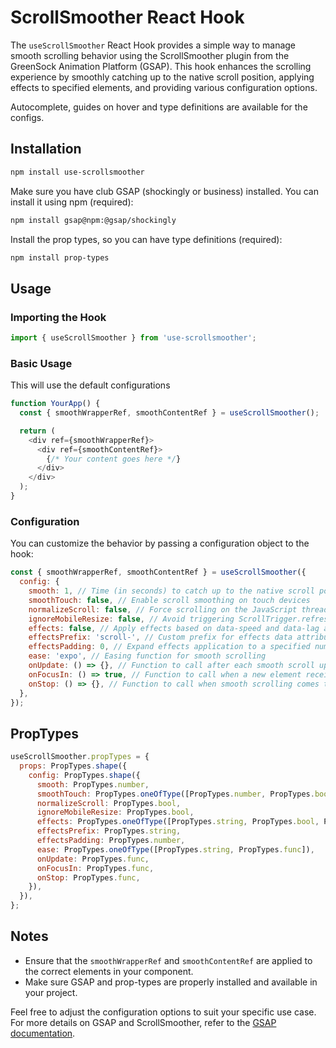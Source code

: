 # ScrollSmoother React Hook

The `useScrollSmoother` React Hook provides a simple way to manage smooth scrolling behavior using the ScrollSmoother plugin from the GreenSock Animation Platform (GSAP). This hook enhances the scrolling experience by smoothly catching up to the native scroll position, applying effects to specified elements, and providing various configuration options.

Autocomplete, guides on hover and type definitions are available for the configs.

## Installation

```bash
npm install use-scrollsmoother
```

Make sure you have club GSAP (shockingly or business) installed. You can install it using npm (required):

```bash
npm install gsap@npm:@gsap/shockingly
```

Install the prop types, so you can have type definitions (required):

```bash
npm install prop-types
```

## Usage

### Importing the Hook

```javascript
import { useScrollSmoother } from 'use-scrollsmoother';
```

### Basic Usage
This will use the default configurations

```javascript
function YourApp() {
  const { smoothWrapperRef, smoothContentRef } = useScrollSmoother();

  return (
    <div ref={smoothWrapperRef}>
      <div ref={smoothContentRef}>
        {/* Your content goes here */}
      </div>
    </div>
  );
}
```

### Configuration

You can customize the behavior by passing a configuration object to the hook:

```javascript
const { smoothWrapperRef, smoothContentRef } = useScrollSmoother({
  config: {
    smooth: 1, // Time (in seconds) to catch up to the native scroll position
    smoothTouch: false, // Enable scroll smoothing on touch devices
    normalizeScroll: false, // Force scrolling on the JavaScript thread
    ignoreMobileResize: false, // Avoid triggering ScrollTrigger.refresh() on mobile resize
    effects: false, // Apply effects based on data-speed and data-lag attributes
    effectsPrefix: 'scroll-', // Custom prefix for effects data attributes
    effectsPadding: 0, // Expand effects application to a specified number of pixels
    ease: 'expo', // Easing function for smooth scrolling
    onUpdate: () => {}, // Function to call after each smooth scroll update
    onFocusIn: () => true, // Function to call when a new element receives focus
    onStop: () => {}, // Function to call when smooth scrolling comes to a stop
  },
});
```

## PropTypes

```javascript
useScrollSmoother.propTypes = {
  props: PropTypes.shape({
    config: PropTypes.shape({
      smooth: PropTypes.number,
      smoothTouch: PropTypes.oneOfType([PropTypes.number, PropTypes.bool]),
      normalizeScroll: PropTypes.bool,
      ignoreMobileResize: PropTypes.bool,
      effects: PropTypes.oneOfType([PropTypes.string, PropTypes.bool, PropTypes.array]),
      effectsPrefix: PropTypes.string,
      effectsPadding: PropTypes.number,
      ease: PropTypes.oneOfType([PropTypes.string, PropTypes.func]),
      onUpdate: PropTypes.func,
      onFocusIn: PropTypes.func,
      onStop: PropTypes.func,
    }),
  }),
};
```

## Notes

- Ensure that the `smoothWrapperRef` and `smoothContentRef` are applied to the correct elements in your component.
- Make sure GSAP and prop-types are properly installed and available in your project.

Feel free to adjust the configuration options to suit your specific use case. For more details on GSAP and ScrollSmoother, refer to the [GSAP documentation](https://greensock.com/docs/).
